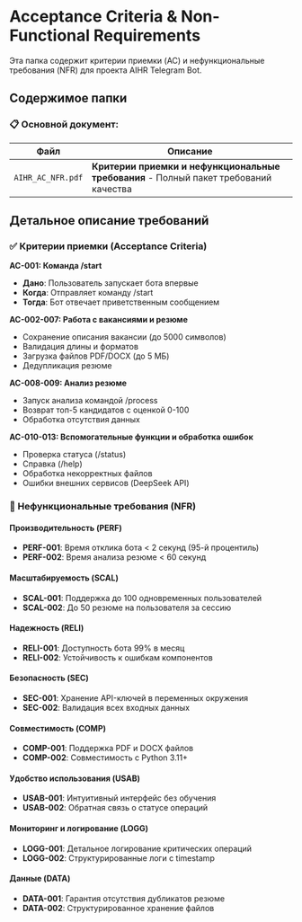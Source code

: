 # Acceptance Criteria & Non-Functional Requirements

Эта папка содержит критерии приемки (AC) и нефункциональные требования (NFR) для проекта AIHR Telegram Bot.

## Содержимое папки

### 📋 Основной документ:

| Файл | Описание |
|------|-----------|
| `AIHR_AC_NFR.pdf` | **Критерии приемки и нефункциональные требования** - Полный пакет требований качества |

## Детальное описание требований

### ✅ Критерии приемки (Acceptance Criteria)

**AC-001: Команда /start**
- **Дано**: Пользователь запускает бота впервые
- **Когда**: Отправляет команду /start
- **Тогда**: Бот отвечает приветственным сообщением

**AC-002-007: Работа с вакансиями и резюме**
- Сохранение описания вакансии (до 5000 символов)
- Валидация длины и форматов
- Загрузка файлов PDF/DOCX (до 5 МБ)
- Дедупликация резюме

**AC-008-009: Анализ резюме**
- Запуск анализа командой /process
- Возврат топ-5 кандидатов с оценкой 0-100
- Обработка отсутствия данных

**AC-010-013: Вспомогательные функции и обработка ошибок**
- Проверка статуса (/status)
- Справка (/help)
- Обработка некорректных файлов
- Ошибки внешних сервисов (DeepSeek API)

### 🎯 Нефункциональные требования (NFR)

#### Производительность (PERF)
- **PERF-001**: Время отклика бота < 2 секунд (95-й процентиль)
- **PERF-002**: Время анализа резюме < 60 секунд

#### Масштабируемость (SCAL)
- **SCAL-001**: Поддержка до 100 одновременных пользователей
- **SCAL-002**: До 50 резюме на пользователя за сессию

#### Надежность (RELI)
- **RELI-001**: Доступность бота 99% в месяц
- **RELI-002**: Устойчивость к ошибкам компонентов

#### Безопасность (SEC)
- **SEC-001**: Хранение API-ключей в переменных окружения
- **SEC-002**: Валидация всех входных данных

#### Совместимость (COMP)
- **COMP-001**: Поддержка PDF и DOCX файлов
- **COMP-002**: Совместимость с Python 3.11+

#### Удобство использования (USAB)
- **USAB-001**: Интуитивный интерфейс без обучения
- **USAB-002**: Обратная связь о статусе операций

#### Мониторинг и логирование (LOGG)
- **LOGG-001**: Детальное логирование критических операций
- **LOGG-002**: Структурированные логи с timestamp

#### Данные (DATA)
- **DATA-001**: Гарантия отсутствия дубликатов резюме
- **DATA-002**: Структурированное хранение файлов

